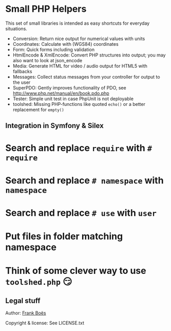 Small PHP Helpers
=================

This set of small libraries is intended as easy shortcuts for everyday situations.

* Conversion: Return nice output for numerical values with units
* Coordinates: Calculate with (WGS84) coordinates
* Form: Quick forms including validation
* HtmlEncode & XmlEncode: Convert PHP structures into output; you may also want to look at json_encode
* Media: Generate HTML for video / audio output for HTML5 with fallbacks
* Messages: Collect status messages from your controller for output to the user
* SuperPDO: Gently improves functionality of PDO, see http://www.php.net/manual/en/book.pdo.php
* Tester: Simple unit test in case PhpUnit is not deployable
* toolshed: Missing PHP-functions like quoted <code>echo()</code> or a better replacement for <code>empty()</code>

Integration in Symfony & Silex
------------------------------

# Search and replace `require` with `# require`
# Search and replace `# namespace` with `namespace`
# Search and replace `# use` with `user`
# Put files in folder matching namespace
# Think of some clever way to use `toolshed.php` :smirk:

Legal stuff
-----------

Author: [Frank Boës](http://3960.org)

Copyright & license: See LICENSE.txt
